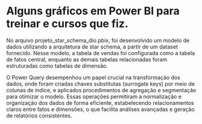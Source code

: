 # Alguns gráficos em Power BI para treinar e cursos que fiz.


No arquivo projeto_star_schema_dio.pbix, foi desenvolvido um modelo de dados utilizando a arquitetura de star schema, a partir de um dataset fornecido. Nesse modelo, a tabela de vendas foi configurada como a tabela de fatos central, enquanto as demais tabelas relacionadas foram estruturadas como tabelas de dimensão.

O Power Query desempenhou um papel crucial na transformação dos dados, onde foram criadas chaves substitutas (surrogate keys) por meio de colunas de índice, e aplicados procedimentos de agregação e segmentação para otimizar o modelo. Essas operações permitiram a normalização e organização dos dados de forma eficiente, estabelecendo relacionamentos claros entre fatos e dimensões, o que facilita análises avançadas e geração de relatórios consistentes.
